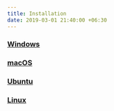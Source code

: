 ```yaml
---
title: Installation
date: 2019-03-01 21:40:00 +06:30
---
```


<!-- Platform Downloads (2x3 grid) -->
<div class="card-grid download-cards">
  <a class="card" href="{% link installation/windows.markdown %}">
    <i class="card-icon fab fa-windows"></i>
    <h3 class="card-title">Windows</h3>
  </a>
  
  
  <a class="card" href="{% link installation/macos.markdown %}">
    <i class="card-icon fab fa-apple"></i>
    <h3 class="card-title">macOS</h3>
  </a>
  
  <a class="card" href="{% link installation/ubuntu.markdown %}">
    <i class="card-icon fab fa-ubuntu"></i>
    <h3 class="card-title">Ubuntu</h3>
  </a>
  
  <a class="card" href="{% link installation/linux.markdown %}">
    <i class="card-icon fab fa-linux"></i>
    <h3 class="card-title">Linux</h3>
  </a>
</div>
